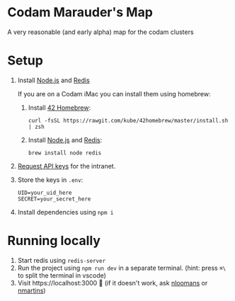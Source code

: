 # Codam Marauder's Map

A very reasonable (and early alpha) map for the codam clusters

# Setup

1. Install [Node.js] and [Redis]

   If you are on a Codam iMac you can install them using homebrew:
   1. Install [42 Homebrew]:
      ```
      curl -fsSL https://rawgit.com/kube/42homebrew/master/install.sh | zsh
      ```
   2. Install [Node.js] and [Redis]:
      ```
      brew install node redis
      ```
2. [Request API keys] for the intranet.
3. Store the keys in `.env`:
   ```
   UID=your_uid_here
   SECRET=your_secret_here
   ```
4. Install dependencies using `npm i`

# Running locally

1. Start redis using `redis-server`
1. Run the project using `npm run dev` in a separate terminal.
   (hint: press `⌘\` to split the terminal in vscode)
2. Visit https://localhost:3000 :tada: (if it doesn't work, ask [nloomans] or
   [nmartins])

[42 Homebrew]: https://github.com/kube/42homebrew
[Node.js]: https://nodejs.org/
[Redis]: https://redis.io/
[Request API keys]: https://profile.intra.42.fr/oauth/applications/new
[nloomans]: https://profile.intra.42.fr/users/nloomans
[nmartins]: https://profile.intra.42.fr/users/nmartins
